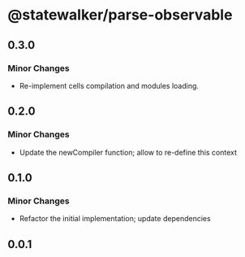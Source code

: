 # @statewalker/parse-observable

## 0.3.0

### Minor Changes

- Re-implement cells compilation and modules loading.

## 0.2.0

### Minor Changes

- Update the newCompiler function; allow to re-define this context

## 0.1.0

### Minor Changes

- Refactor the initial implementation; update dependencies

## 0.0.1
